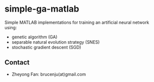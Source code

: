 # simple-ga-matlab

Simple MATLAB implementations for training an artificial neural network using:
* genetic algorithm (GA)
* separable natural evolution strategy (SNES)
* stochastic gradient descent (SGD)

## Contact

* Zheyong Fan: brucenju(at)gmail.com
